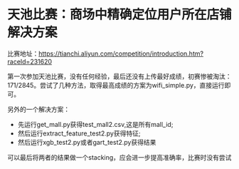 # 天池比赛：商场中精确定位用户所在店铺解决方案

比赛地址：https://tianchi.aliyun.com/competition/introduction.htm?raceId=231620


第一次参加天池比赛，没有任何经验，最后还没有上传最好成绩，初赛惨被淘汰：171/2845。尝试了几种方法，取得最高成绩的方案为wifi_simple.py，直接运行即可。

另外的一个解决方案：
- 先运行get_mall.py获得test_mall2.csv,这是所有mall_id;
- 然后运行extract_feature_test2.py获得特征;
- 然后运行xgb_test2.py或者gart_test2.py获得结果


可以最后将两者的结果做一个stacking，应会进一步提高准确率，比赛时没有尝试
